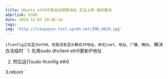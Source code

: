 ```yaml
---
title: Ubuntu eth0不能自动获取地址 无法上网 临时解决
abbrlink: 6390
date: 2019-12-03 19:46:14
tags:
img: 'http://lcbupayun.test.upcdn.net/IMG_4624.jpg'
---
```

`ifconfig之后显示eth0，但是没有显示静态IP地址，即无inet、地址、广播、掩码。`
解决办法临时
` 1. 先用sudo dhclient eth0更新IP地址

2. 然后运行sudo ifconfig eth0

3.reboot
`

